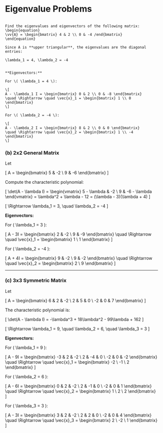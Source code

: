 # Eigenvalue Problems

````{example} Upper Triangular Matrix

Find the eigenvalues and eigenvectors of the following matrix:
\begin{equation}
\vv{A} = \begin{bmatrix} 4 & 2 \\ 0 & -4 /end{bmatrix}
\end{equation}

Since A is **upper triangular**, the eigenvalues are the diagonal entries:

\lambda_1 = 4, \lambda_2 = -4


**Eigenvectors:**

For \( \lambda_1 = 4 \):

\[
A - \lambda_1 I = \begin{bmatrix} 0 & 2 \\ 0 & -8 \end{bmatrix}
\quad \Rightarrow \quad \vec{x}_1 = \begin{bmatrix} 1 \\ 0 \end{bmatrix}
\]

For \( \lambda_2 = -4 \):

\[
A - \lambda_2 I = \begin{bmatrix} 8 & 2 \\ 0 & 0 \end{bmatrix}
\quad \Rightarrow \quad \vec{x}_2 = \begin{bmatrix} 1 \\ -4 \end{bmatrix}
\]
````

### (b) 2x2 General Matrix

Let

\[
A = \begin{bmatrix} 5 & -2 \\ 9 & -6 \end{bmatrix}
\]

Compute the characteristic polynomial:

\[
\det(A - \lambda I) = 
\begin{vmatrix} 5 - \lambda & -2 \\ 9 & -6 - \lambda \end{vmatrix}
= \lambda^2 + \lambda - 12 = (\lambda - 3)(\lambda + 4)
\]

\[
\Rightarrow \lambda_1 = 3, \quad \lambda_2 = -4
\]

**Eigenvectors:**

For \( \lambda_1 = 3 \):

\[
A - 3I = \begin{bmatrix} 2 & -2 \\ 9 & -9 \end{bmatrix}
\quad \Rightarrow \quad \vec{x}_1 = \begin{bmatrix} 1 \\ 1 \end{bmatrix}
\]

For \( \lambda_2 = -4 \):

\[
A + 4I = \begin{bmatrix} 9 & -2 \\ 9 & -2 \end{bmatrix}
\quad \Rightarrow \quad \vec{x}_2 = \begin{bmatrix} 2 \\ 9 \end{bmatrix}
\]

---

### (c) 3x3 Symmetric Matrix

Let

\[
A = \begin{bmatrix}
6 & 2 & -2 \\
2 & 5 & 0 \\
-2 & 0 & 7
\end{bmatrix}
\]

The characteristic polynomial is:

\[
\det(A - \lambda I) = -\lambda^3 + 18\lambda^2 - 99\lambda + 162
\]

\[
\Rightarrow \lambda_1 = 9, \quad \lambda_2 = 6, \quad \lambda_3 = 3
\]

**Eigenvectors:**

For \( \lambda_1 = 9 \):

\[
A - 9I = \begin{bmatrix} -3 & 2 & -2 \\ 2 & -4 & 0 \\ -2 & 0 & -2 \end{bmatrix}
\quad \Rightarrow \quad \vec{x}_1 = \begin{bmatrix} -2 \\ -1 \\ 2 \end{bmatrix}
\]

For \( \lambda_2 = 6 \):

\[
A - 6I = \begin{bmatrix} 0 & 2 & -2 \\ 2 & -1 & 0 \\ -2 & 0 & 1 \end{bmatrix}
\quad \Rightarrow \quad \vec{x}_2 = \begin{bmatrix} 1 \\ 2 \\ 2 \end{bmatrix}
\]

For \( \lambda_3 = 3 \):

\[
A - 3I = \begin{bmatrix} 3 & 2 & -2 \\ 2 & 2 & 0 \\ -2 & 0 & 4 \end{bmatrix}
\quad \Rightarrow \quad \vec{x}_3 = \begin{bmatrix} 2 \\ -2 \\ 1 \end{bmatrix}
\]